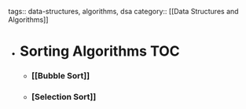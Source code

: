 tags:: data-structures, algorithms, dsa
category:: [[Data Structures and Algorithms]]

- # Sorting Algorithms TOC
	- ### [[Bubble Sort]]
	- ### [Selection Sort]]
